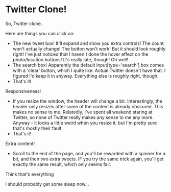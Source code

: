 # Twitter Clone!

So, Twitter clone.

Here are things you can click on:
- The new tweet box! It'll expand and show you extra controls! The count won't actually change! The button won't work! But it should look roughly right! I've just noticed that I haven't done the hover effect on the photo/location buttons! It's really late, though! Oh well!
- The search box! Apparently the default input[type='search'] box comes with a 'clear' button, which I quite like. Actual Twitter doesn't have that. I figured I'd keep it in anyway. Everything else is roughly right, though.
- That's it!

Responsiveness!
- If you resize the window, the header will change a bit. Interestingly, the header only resizes after some of the content is already obscured. This makes no sense to me. Relatedly, I've spent all weekend staring at Twitter, so none of Twitter really makes any sense to me any more. Anyway - it looks a little weird when you resize it, but I'm pretty sure that's mostly their fault
- That's it!

Extra content!
- Scroll to the end of the page, and you'll be rewarded with a spinner for a bit, and then two extra tweets. IF you try the same trick again, you'll get exactly the same result, which only seems fair.

Think that's everything

I should probably get some sleep now...